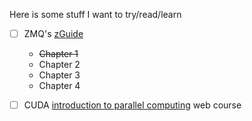 Here is some stuff I want to try/read/learn

- [ ] ZMQ's [zGuide](http://zguide.zeromq.org/)
    - ~~Chapter 1~~
    - Chapter 2
    - Chapter 3
    - Chapter 4
- [ ] CUDA [introduction to parallel computing](https://nvidia.qwiklab.com/searches/lab?keywords=Introduction%20to%20Accelerated%20Computing) web course

